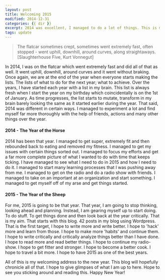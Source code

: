 ```yaml
---
layout: post
title: Welcoming 2015
modified: 2014-12-31
categories: {{ dir }}
excerpt: 2014 was excellent, I managed to do a lot of things. This is my hope for the new year, 2015.
tags: update
---
```


> The flatcar sometimes crept, sometimes went extremely fast, often stopped - went uphill, downhill, around curves, along straightaways. [Slaughterhouse Five, Kurt Vonnegut]

In 2014, I was on the flatcar which went extremely fast and did all of that as well. It went uphill, downhill, around curves and it went without braking. Once again, we are at the end of the year when everyone starts making the lists. The lists of what to do for the next year; what to achieve. Over the years, I have started each year with a list in my brain. This list is always fresh when I start the year on my birthday which coincidentally is on the 1st of January. As time progresses, the list starts to mutate, transform in my brain barely looking the same as it started earlier during the year. That said, 2014 was different in certain ways. I managed to experiment a lot and find myself far more thoroughly with the help of friends, actions and many other things over the year. 

#### 2014 - The Year of the Horse
2014 has been that year. I managed to get super, extremely fit and then rebounded back to eating and removed my fitness. I managed to get my issues with certain things sorted out. I managed to focus my efforts and get a far more complete picture of what I wanted to do with time that keeps ticking. I have managed to see what I need to do in 2015 and how I need to do it. I managed to start many learning processes that I was pushing away from me. I managed to get on the radio and do a radio show with friends. I managed to take on an important at an organization and start something. I managed to get myself off of my arse and get things started. 

#### 2015 - The Year of the Sheep
For me, 2015 is going to be that year. That year, I am going to stop thinking, looking ahead and planning. Instead, I am gearing myself up to start doing. To do stuff. To get things done and then look back at the year critically. That is my aim. That starts with this blog. 42 posts in my blog using Wordpress. That is the first target, I hope to write more and write better. I hope to 'hack' more and learn from those. I hope to make more 'habits' and continue them. I hope to write critically and critically analyze things better than I have done. I hope to read more and read better things. I hope to continue my radio-show. I hope to get fitter and stronger. I hope to become a better cook. I hope to travel a bit more. I hope to have 2015 as one of the best years. 

All of this is my welcoming address to the new year. This blog will hopefully chronicle all of that. I hope to give glimpses of what I am up to here. Hope to see you sticking around and reading this. Happy New Year!


